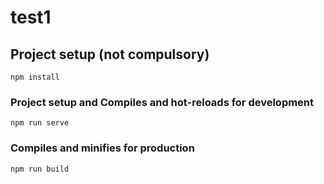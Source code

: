 # test1

## Project setup (not compulsory)
```
npm install
```

### Project setup and Compiles and hot-reloads for development
```
npm run serve
```

### Compiles and minifies for production
```
npm run build
```

